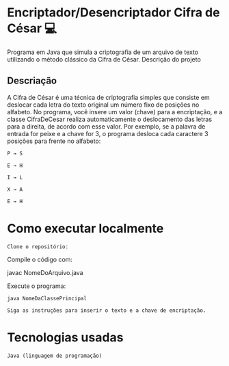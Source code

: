 # Encriptador/Desencriptador Cifra de César 💻

Programa em Java que simula a criptografia de um arquivo de texto utilizando o método clássico da Cifra de César.
Descrição do projeto

## Descriação

A Cifra de César é uma técnica de criptografia simples que consiste em deslocar cada letra do texto original um número fixo de posições no alfabeto.
No programa, você insere um valor (chave) para a encriptação, e a classe CifraDeCesar realiza automaticamente o deslocamento das letras para a direita, de acordo com esse valor.
Por exemplo, se a palavra de entrada for peixe e a chave for 3, o programa desloca cada caractere 3 posições para frente no alfabeto:

    P → S

    E → H

    I → L

    X → A

    E → H

# Como executar localmente

    Clone o repositório:

Compile o código com:

javac NomeDoArquivo.java

Execute o programa:

    java NomeDaClassePrincipal

    Siga as instruções para inserir o texto e a chave de encriptação.

# Tecnologias usadas

    Java (linguagem de programação)
